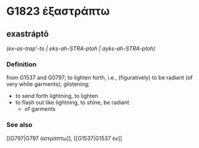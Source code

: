 # G1823 ἐξαστράπτω

## exastráptō

_(ex-as-trap'-to | eks-ah-STRA-ptoh | ayks-ah-STRA-ptoh)_

### Definition

from G1537 and G0797; to lighten forth, i.e., (figuratively) to be radiant (of very white garments); glistening; 

- to send forth lightning, to lighten
- to flash out like lightning, to shine, be radiant
  - of garments

### See also

[[G797|G797 ἀστράπτω]], [[G1537|G1537 ἐκ]]
